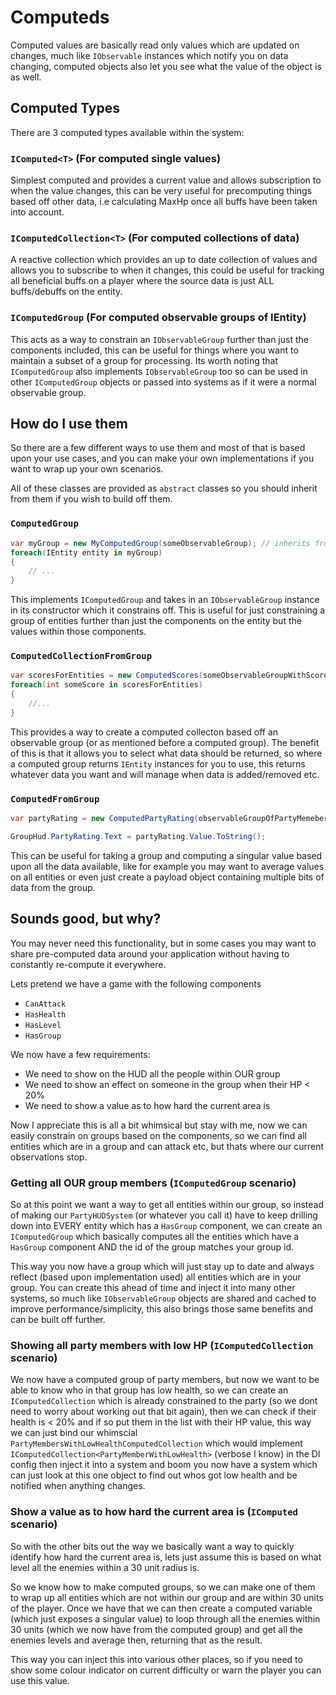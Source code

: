 # Computeds

Computed values are basically read only values which are updated on changes, much like `IObservable` instances which notify you on data changing, computed objects also let you see what the value of the object is as well.

## Computed Types

There are 3 computed types available within the system:

### `IComputed<T>` (For computed single values)

Simplest computed and provides a current value and allows subscription to when the value changes, this can be very useful for precomputing things based off other data, i.e calculating MaxHp once all buffs have been taken into account.

### `IComputedCollection<T>` (For computed collections of data)

A reactive collection which provides an up to date collection of values and allows you to subscribe to when it changes, this could be useful for tracking all beneficial buffs on a player where the source data is just ALL buffs/debuffs on the entity.

### `IComputedGroup` (For computed observable groups of IEntity)

This acts as a way to constrain an `IObservableGroup` further than just the components included, this can be useful for things where you want to maintain a subset of a group for processing. Its worth noting that `IComputedGroup` also implements `IObservableGroup` too so can be used in other `IComputedGroup` objects or passed into systems as if it were a normal observable group.

## How do I use them

So there are a few different ways to use them and most of that is based upon your use cases, and you can make your own implementations if you want to wrap up your own scenarios.

All of these classes are provided as `abstract` classes so you should inherit from them if you wish to build off them.

### `ComputedGroup`

```c#
var myGroup = new MyComputedGroup(someObservableGroup); // inherits from ComputedGroup
foreach(IEntity entity in myGroup) 
{
    // ...
}
```

This implements `IComputedGroup` and takes in an `IObservableGroup` instance in its constructor which it constrains off. This is useful for just constraining a group of entities further than just the components on the entity but the values within those components.

### `ComputedCollectionFromGroup`

```c#
var scoresForEntities = new ComputedScores(someObservableGroupWithScores); // inherits from ComputedCollectionFromGroup<int>
foreach(int someScore in scoresForEntities)
{
    //...
}
```

This provides a way to create a computed collecton based off an observable group (or as mentioned before a computed group). The benefit of this is that it allows you to select what data should be returned, so where a computed group returns `IEntity` instances for you to use, this returns whatever data you want and will manage when data is added/removed etc.

### `ComputedFromGroup`

```c#
var partyRating = new ComputedPartyRating(observableGroupOfPartyMemebers); // inherits from ComputedFromGroup<float>

GroupHud.PartyRating.Text = partyRating.Value.ToString();
```

This can be useful for taking a group and computing a singular value based upon all the data available, like for example you may want to average values on all entities or even just create a payload object containing multiple bits of data from the group. 

## Sounds good, but why?

You may never need this functionality, but in some cases you may want to share pre-computed data around your application without having to constantly re-compute it everywhere.

Lets pretend we have a game with the following components

- `CanAttack`
- `HasHealth`
- `HasLevel`
- `HasGroup`

We now have a few requirements:

- We need to show on the HUD all the people within OUR group
- We need to show an effect on someone in the group when their HP < 20%
- We need to show a value as to how hard the current area is

Now I appreciate this is all a bit whimsical but stay with me, now we can easily constrain on groups based on the components, so we can find all entities which are in a group and can attack etc, but thats where our current observations stop.

### Getting all OUR group members (`IComputedGroup` scenario)

So at this point we want a way to get all entities within our group, so instead of making our `PartyHUDSystem` (or whatever you call it) have to keep drilling down into EVERY entity which has a `HasGroup` component, we can create an `IComputedGroup` which basically computes all the entities which have a `HasGroup` component AND the id of the group matches your group id.

This way you now have a group which will just stay up to date and always reflect (based upon implementation used) all entities which are in your group. You can create this ahead of time and inject it into many other systems, so much like `IObservableGroup` objects are shared and cached to improve performance/simplicity, this also brings those same benefits and can be built off further.

### Showing all party members with low HP (`IComputedCollection` scenario)

We now have a computed group of party members, but now we want to be able to know who in that group has low health, so we can create an `IComputedCollection` which is already constrained to the party (so we dont need to worry about working out that bit again), then we can check if their health is < 20% and if so put them in the list with their HP value, this way we can just bind our whimscial `PartyMembersWithLowHealthComputedCollection` which would implement `IComputedCollection<PartyMemberWithLowHealth>` (verbose I know) in the DI config then inject it into a system and boom you now have a system which can just look at this one object to find out whos got low health and be notified when anything changes.

### Show a value as to how hard the current area is (`IComputed` scenario)

So with the other bits out the way we basically want a way to quickly identify how hard the current area is, lets just assume this is based on what level all the enemies within a 30 unit radius is.

So we know how to make computed groups, so we can make one of them to wrap up all entities which are not within our group and are within 30 units of the player. Once we have that we can then create a computed variable (which just exposes a singular value) to loop through all the enemies within 30 units (which we now have from the computed group) and get all the enemies levels and average then, returning that as the result.

This way you can inject this into various other places, so if you need to show some colour indicator on current difficulty or warn the player you can use this value.